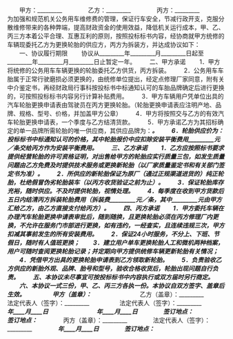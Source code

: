 
 



　　甲方：_________　　
　　乙方：_________　　
　　丙方：_________　　
　　为加强和规范机关公务用车维修费的管理，保证行车安全，节减行政开支，克服分散维修带来的各种弊端，提高财政资金的使用效益，降低机关运行成本，甲、乙、丙三方本着公平合理、互惠互利的原则，按照投标标书内容，经协商就甲方统修的车辆现委托乙方为更换轮胎的供应方，丙方为拆装方，并达成协议如下：
　　一、协议履行期限
　　协议从_________年_________月_________日起至_________年_________月_________日止暂定一年。
　　二、甲方承诺
　　1．甲方将统修的公务用车车辆更换的轮胎委托乙方供货，丙方拆装。
　　2．公务用车车胎属于正常行驶磨损必须更换的，由统修单位提出，经定点修理厂家同意，附有关中介鉴定书，再经财政局行事科按投标书中标通知认可的车胎品牌确定后进行更换的，可按照投标标书内容另行计算补贴费用。
　　3．甲方车辆用户凭单位出具的汽车轮胎更换申请表由驾驶员在丙方更换轮胎。（轮胎更换申请表应注明产地、品牌、规格、型号、价格，并加盖甲方公章）
　　4．甲方将按照交与乙方的有效汽车轮胎更换申请表，一个季度与乙方结清货款。
　　5．甲方承诺乙方为其招标确定的单一品牌所需轮胎的唯一供应商，其供应品牌为：_________。
　　6．轮胎供应价为：投标标书中标通知认可的价格，其中轮胎报价中应扣除安装平衡费用_________元／条交给丙方作为安装平衡费用。
　　三、乙方承诺
　　1．乙方应按照标书要求提供经营轮胎的许可资格证明，对出售给甲方的轮胎应实行质量三包，如发生质量问题由乙方免费及时提供技术服务或更换新轮胎（以厂家质量鉴定书和有关部门签定书为准）。
　　2．所供应的新轮胎保证为原厂（通过正规渠道进货的）纯正轮胎，杜绝假冒伪劣轮胎装车（以丙方收货验证之前为止）。
　　3．保证轮胎库存充裕，随时供应。不及时提供轮胎，视情处理。
　　4．每季度在收到甲方货款后五日内结清丙方拆装轮胎费用（拆装费_________元／条，其中_________元由甲方汇给乙方，由乙方直接支付给丙方）。
　　四、丙方承诺
　　1．甲方委托车辆在办理汽车轮胎更换申请表审批后，随到随换，且更换轮胎必须在丙方修理厂内更换，不允许在服务门市部进行更换，如有违约，一经查实，且连续违规三次，甲方扣减其事前发生的所有安装费用。
　　2．保证24小时服务，不分上、下班、节假日，随时有人值班更换；
　　3．建立用户单车更换轮胎人工和微机两种档案，用户可随时查阅更换轮胎记录；并定期向甲方提供统修车辆更新轮胎有关情况；
　　4．凭借甲方出具的更换轮胎申请表到乙方领取新轮胎。
　　5．负责验收乙方供应的新胎外观、品牌、胎号和型号，验收合格收货后，轮胎出现问题自行负责。
　　五、本协议未尽事宜可按投标标书中内容执行或双方届时另行商定。
　　六、本协议一式三份，甲、乙、丙三方各执一份。本协议自双方签字、盖章后生效。
　　
　　甲方（盖章）：_________　　　　　　　　乙方（盖章）：_________　　
　　法定代表人（签字）：_________　　　　　法定代表人（签字）：_________　　
　　_________年____月____日　　　　　　　　_________年____月____日　　
　　签订地点：_________　　　　　　　　　　签订地点：_________　　
　　丙方（盖章）：_________　　
　　法定代表人（签字）：_________　　
　　_________年____月____日　　
　　签订地点：_________
 


 

 
 
 
 
 
  


  
 

  


  


  
 
 
 
 

